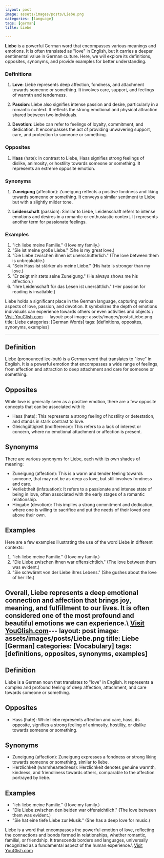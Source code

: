 ```yaml
---
layout: post
image: assets/images/posts/Liebe.png
categories: [language]
tags: [german]
title: Liebe

---
```


**Liebe** is a powerful German word that encompasses various meanings and emotions. It is often translated as "love" in English, but it carries a deeper sentimental value in German culture. Here, we will explore its definitions, opposites, synonyms, and provide examples for better understanding.

### Definitions
1. **Love**: Liebe represents deep affection, fondness, and attachment towards someone or something. It involves care, support, and feelings of warmth and tenderness.

2. **Passion**: Liebe also signifies intense passion and desire, particularly in a romantic context. It reflects the strong emotional and physical attraction shared between two individuals.

3. **Devotion**: Liebe can refer to feelings of loyalty, commitment, and dedication. It encompasses the act of providing unwavering support, care, and protection to someone or something.

### Opposites
1. **Hass** (hate): In contrast to Liebe, Hass signifies strong feelings of dislike, animosity, or hostility towards someone or something. It represents an extreme opposite emotion.

### Synonyms
1. **Zuneigung** (affection): Zuneigung reflects a positive fondness and liking towards someone or something. It conveys a similar sentiment to Liebe but with a slightly milder tone.

2. **Leidenschaft** (passion): Similar to Liebe, Leidenschaft refers to intense emotions and desires in a romantic or enthusiastic context. It represents another term for passionate feelings.

### Examples
1. "Ich liebe meine Familie." (I love my family.)
2. "Sie ist meine große Liebe." (She is my great love.)
3. "Die Liebe zwischen ihnen ist unerschütterlich." (The love between them is unbreakable.)
4. "Sein Hass ist stärker als meine Liebe." (His hate is stronger than my love.)
5. "Er zeigt mir stets seine Zuneigung." (He always shows me his affection.)
6. "Ihre Leidenschaft für das Lesen ist unersättlich." (Her passion for reading is insatiable.)

Liebe holds a significant place in the German language, capturing various aspects of love, passion, and devotion. It symbolizes the depth of emotions individuals can experience towards others or even activities and objects.\ <a id="yg-widget-0" class="youglish-widget" data-query="Liebe" data-lang="german" data-components="8412" data-auto-start="0" data-bkg-color="theme_light" data-title="How%20to%20pronounce%20Liebe%20in%20German"  rel="nofollow" href="https://youglish.com">Visit YouGlish.com</a><script async src="https://youglish.com/public/emb/widget.js" charset="utf-8"></script>---
layout: post
image: assets/images/posts/Liebe.png
title: Liebe
categories: [German Words]
tags: [definitions, opposites, synonyms, examples]

---

## Definition

Liebe (pronounced lee-buh) is a German word that translates to "love" in English. It is a powerful emotion that encompasses a wide range of feelings, from affection and attraction to deep attachment and care for someone or something.

## Opposites

While love is generally seen as a positive emotion, there are a few opposite concepts that can be associated with it:

- Hass (hate): This represents a strong feeling of hostility or detestation, and stands in stark contrast to love.
- Gleichgültigkeit (indifference): This refers to a lack of interest or concern, where no emotional attachment or affection is present.

## Synonyms

There are various synonyms for Liebe, each with its own shades of meaning:

- Zuneigung (affection): This is a warm and tender feeling towards someone, that may not be as deep as love, but still involves fondness and care.
- Verliebtheit (infatuation): It refers to a passionate and intense state of being in love, often associated with the early stages of a romantic relationship.
- Hingabe (devotion): This implies a strong commitment and dedication, where one is willing to sacrifice and put the needs of their loved one above their own.

## Examples

Here are a few examples illustrating the use of the word Liebe in different contexts:

1. "Ich liebe meine Familie." (I love my family.)
2. "Die Liebe zwischen ihnen war offensichtlich." (The love between them was evident.)
3. "Sie schwärmt von der Liebe ihres Lebens." (She gushes about the love of her life.)

Overall, Liebe represents a deep emotional connection and affection that brings joy, meaning, and fulfillment to our lives. It is often considered one of the most profound and beautiful emotions we can experience.\ <a id="yg-widget-0" class="youglish-widget" data-query="Liebe" data-lang="german" data-components="8412" data-auto-start="0" data-bkg-color="theme_light" data-title="How%20to%20pronounce%20Liebe%20in%20German"  rel="nofollow" href="https://youglish.com">Visit YouGlish.com</a><script async src="https://youglish.com/public/emb/widget.js" charset="utf-8"></script>---
layout: post
image: assets/images/posts/Liebe.png
title: Liebe [German]
categories: [Vocabulary]
tags: [definitions, opposites, synonyms, examples]
---

## Definition

Liebe is a German noun that translates to "love" in English. It represents a complex and profound feeling of deep affection, attachment, and care towards someone or something.

## Opposites

- Hass (hate): While liebe represents affection and care, hass, its opposite, signifies a strong feeling of animosity, hostility, or dislike towards someone or something.

## Synonyms

- Zuneigung (affection): Zuneigung expresses a fondness or strong liking towards someone or something, similar to liebe.
- Herzlichkeit (warmheartedness): Herzlichkeit denotes genuine warmth, kindness, and friendliness towards others, comparable to the affection portrayed by liebe.

## Examples

- "Ich liebe meine Familie." (I love my family.)
- "Die Liebe zwischen den beiden war offensichtlich." (The love between them was evident.)
- "Sie hat eine tiefe Liebe zur Musik." (She has a deep love for music.)

Liebe is a word that encompasses the powerful emotion of love, reflecting the connections and bonds formed in relationships, whether romantic, familial, or friendship. It transcends borders and languages, universally recognized as a fundamental aspect of the human experience.\ <a id="yg-widget-0" class="youglish-widget" data-query="Liebe" data-lang="german" data-components="8412" data-auto-start="0" data-bkg-color="theme_light" data-title="How%20to%20pronounce%20Liebe%20in%20German"  rel="nofollow" href="https://youglish.com">Visit YouGlish.com</a><script async src="https://youglish.com/public/emb/widget.js" charset="utf-8"></script>
